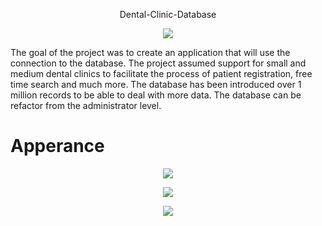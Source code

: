 
<p align="center"> Dental-Clinic-Database</p>

<p align="center"><img src="https://github.com/albi23/Dental-Clinic-Database/blob/master/Photos/DentalClinicDatabase.png"></p>


The goal of the project was to create an application that will use the connection to the database.
The project assumed support for small and medium dental clinics to facilitate the process of patient registration, free time search and much more.
The database has been introduced over 1 million records to be able to deal with more data. The database can be refactor from the administrator level.

# Apperance
<p align="center"><img src="https://github.com/albi23/Dental-Clinic-Database/blob/master/Photos/Director.png"></p>
<p align="center"><img src="https://github.com/albi23/Dental-Clinic-Database/blob/master/Photos/RecepcionistPanel.png"></p>
<p align="center"><img src="https://github.com/albi23/Dental-Clinic-Database/blob/master/Photos/Administrator.png"></p>
